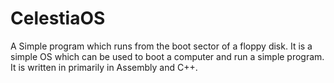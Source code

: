 # CelestiaOS

A Simple program which runs from the boot sector of a floppy disk. It is a simple OS which can be used to boot a computer and run a simple program. It is written in primarily in Assembly and C++.